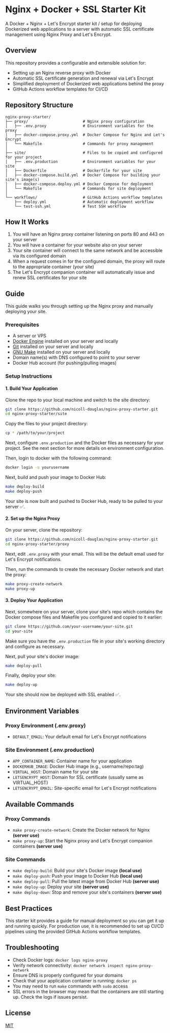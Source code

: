 # Nginx + Docker + SSL Starter Kit

A Docker + Nginx + Let's Encrypt starter kit / setup for deploying Dockerized web applications to a server with automatic SSL certificate management using Nginx Proxy and Let's Encrypt.

## Overview

This repository provides a configurable and extensible solution for:

- Setting up an Nginx reverse proxy with Docker
- Automatic SSL certificate generation and renewal via Let's Encrypt
- Simplified deployment of Dockerized web applications behind the proxy
- GitHub Actions workflow templates for CI/CD

## Repository Structure

```
nginx-proxy-starter/
├── proxy/                        # Nginx proxy configuration
│   ├── .env.proxy                # Environment variables for the proxy
│   ├── docker-compose.proxy.yml  # Docker Compose for Nginx and Let's Encrypt
│   └── Makefile                  # Commands for proxy management
│
├── site/                         # Files to be copied and configured for your project
│   ├── .env.production           # Environment variables for your site
│   ├── Dockerfile                # Dockerfile for your site
│   ├── docker-compose.build.yml  # Docker Compose for building your site's image(s)
│   ├── docker-compose.deploy.yml # Docker Compose for deployment
│   └── Makefile                  # Commands for site deployment
│
└── workflows/                    # GitHub Actions workflow templates
    ├── deploy.yml                # Automatic deployment workflow
    └── test-ssh.yml              # Test SSH workflow
```

## How It Works

1. You will have an Nginx proxy container listening on ports 80 and 443 on your server
2. You will have a container for your website also on your server
3. Your site container will connect to the same network and be accessible via its configured domain
4. When a request comes in for the configured domain, the proxy will route to the appropriate container (your site)
5. The Let's Encrypt companion container will automatically issue and renew SSL certificates for your site

## Guide

This guide walks you through setting up the Nginx proxy and manually deploying your site.

### Prerequisites

- A server or VPS
- [Docker Engine](https://docs.docker.com/engine/) installed on your server and locally
- [Git](https://git-scm.com/) installed on your server and locally
- [GNU Make](https://www.gnu.org/software/make/) installed on your server and locally
- Domain name(s) with DNS configured to point to your server
- Docker Hub account (for pushing/pulling images)

### Setup Instructions

#### 1. Build Your Application

Clone the repo to your local machine and switch to the site directory:

```bash
git clone https://github.com/nicoll-douglas/nginx-proxy-starter.git
cd nginx-proxy-starter/site
```

Copy the files to your project directory:

```bash
cp * /path/to/your/project
```

Next, configure `.env.production` and the Docker files as necessary for your project. See the next section for more details on environment configuration.

Then, login to docker with the following command:

```bash
docker login -u yourusername
```

Next, build and push your image to Docker Hub:

```bash
make deploy-build
make deploy-push
```

Your site is now built and pushed to Docker Hub, ready to be pulled to your server ✅.

#### 2. Set up the Nginx Proxy

On your server, clone the repository:

```bash
git clone https://github.com/nicoll-douglas/nginx-proxy-starter.git
cd nginx-proxy-starter/proxy
```

Next, edit `.env.proxy` with your email. This will be the default email used for Let's Encrypt notifications.

Then, run the commands to create the necessary Docker network and start the proxy:

```bash
make proxy-create-network
make proxy-up
```

#### 3. Deploy Your Application

Next, somewhere on your server, clone your site's repo which contains the Docker compose files and Makefile you configured and copied to it earlier:

```bash
git clone https://github.com/your-username/your-site.git
cd your-site
```

Make sure you have the `.env.production` file in your site's working directory and configure as necessary.

Next, pull your site's docker image:

```bash
make deploy-pull
```

Finally, deploy your site:

```bash
make deploy-up
```

Your site should now be deployed with SSL enabled ✅.

## Environment Variables

### Proxy Environment (.env.proxy)

- `DEFAULT_EMAIL`: Your default email for Let's Encrypt notifications

### Site Environment (.env.production)

- `APP_CONTAINER_NAME`: Container name for your application
- `DOCKERHUB_IMAGE`: Docker Hub image (e.g., username/repo:tag)
- `VIRTUAL_HOST`: Domain name for your site
- `LETSENCRYPT_HOST`: Domain for SSL certificate (usually same as VIRTUAL_HOST)
- `LETSENCRYPT_EMAIL`: Site-specific email for Let's Encrypt notifications

## Available Commands

### Proxy Commands

- `make proxy-create-network`: Create the Docker network for Nginx **(server use)**
- `make proxy-up`: Start the Nginx proxy and Let's Encrypt companion containers **(server use)**

### Site Commands

- `make deploy-build`: Build your site's Docker image **(local use)**
- `make deploy-push`: Push your image to Docker Hub **(local use)**
- `make deploy-pull`: Pull the latest image from Docker Hub **(server use)**
- `make deploy-up`: Deploy your site **(server use)**
- `make deploy-down`: Stop and remove your site's containers **(server use)**

## Best Practices

This starter kit provides a guide for manual deployment so you can get it up and running quickly. For production use, it is recommended to set up CI/CD pipelines using the provided GitHub Actions workflow templates.

## Troubleshooting

- Check Docker logs: `docker logs nginx-proxy`
- Verify network connectivity: `docker network inspect nginx-proxy-network`
- Ensure DNS is properly configured for your domains
- Check that your application container is running: `docker ps`
- You may need to run `make` commands with `sudo` access
- SSL errors in the browser may mean that the containers are still starting up. Check the logs if issues persist.

## License

[MIT](https://mit-license.org/)

